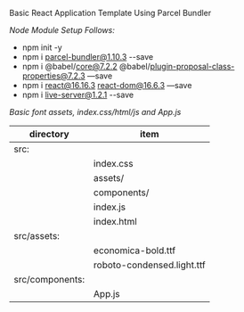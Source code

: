 Basic React Application Template Using Parcel Bundler

*Node Module Setup Follows:*

* npm init -y
* npm i parcel-bundler@1.10.3 --save
* npm i @babel/core@7.2.2 @babel/plugin-proposal-class-properties@7.2.3 —save
* npm i react@16.16.3 react-dom@16.6.3 —save
* npm i live-server@1.2.1 --save


*Basic font assets, index.css/html/js and App.js*

| directory | item |
|-----------|------|
| src: | |
| |  index.css|
| |  assets/ |
| |  components/ |
| |  index.js |
| |  index.html |
| src/assets: | |
| |  economica-bold.ttf |
| |   roboto-condensed.light.ttf |
| src/components: | |
| |    App.js |
